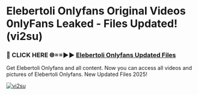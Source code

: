 # Elebertoli Onlyfans Original Videos 0nlyFans Leaked - Files Updated! (vi2su)

<h3>🔴 CLICK HERE 🌐==►► <a href="https://tinyurl.com/ehrbuxhb" rel="nofollow">Elebertoli Onlyfans Updated Files</a></h3>

Get Elebertoli Onlyfans and all content. Now you can access all videos and pictures of Elebertoli Onlyfans. New Updated Files 2025!

[![vi2su](https://i.imgur.com/lVYEuWS.gif)](https://tinyurl.com/ehrbuxhb)
